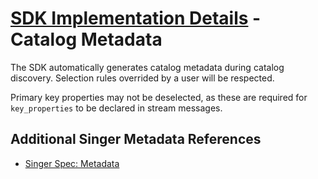 # [SDK Implementation Details](./index.md) - Catalog Metadata

The SDK automatically generates catalog metadata during catalog discovery. Selection rules overrided by a user will be respected.

Primary key properties may not be deselected, as these are required for `key_properties` to be declared in stream messages.

## Additional Singer Metadata References

- [Singer Spec: Metadata](https://hub.meltano.com/singer/spec#metadata)
